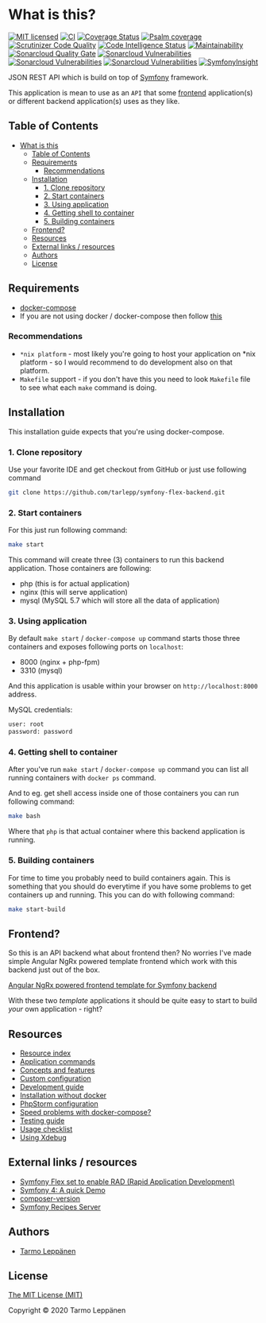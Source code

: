 # What is this?

[![MIT licensed](https://img.shields.io/badge/license-MIT-blue.svg)](LICENSE)
[![CI](https://github.com/tarlepp/symfony-flex-backend/workflows/CI/badge.svg)](https://github.com/tarlepp/symfony-flex-backend/actions?query=workflow%3ACI)
[![Coverage Status](https://coveralls.io/repos/github/tarlepp/symfony-flex-backend/badge.svg?branch=master)](https://coveralls.io/github/tarlepp/symfony-flex-backend?branch=master)
[![Psalm coverage](https://shepherd.dev/github/tarlepp/symfony-flex-backend/coverage.svg)](https://shepherd.dev/github/tarlepp/symfony-flex-backend)
[![Scrutinizer Code Quality](https://scrutinizer-ci.com/g/tarlepp/symfony-flex-backend/badges/quality-score.png?b=master)](https://scrutinizer-ci.com/g/tarlepp/symfony-flex-backend/?branch=master)
[![Code Intelligence Status](https://scrutinizer-ci.com/g/tarlepp/symfony-flex-backend/badges/code-intelligence.svg?b=master)](https://scrutinizer-ci.com/code-intelligence)
[![Maintainability](https://api.codeclimate.com/v1/badges/69d6dc6b9fb4791e6b92/maintainability)](https://codeclimate.com/github/tarlepp/symfony-flex-backend/maintainability)
[![Sonarcloud Quality Gate](https://sonarcloud.io/api/project_badges/measure?project=github.com.tarlepp.symfony-flex-backend&metric=alert_status)](https://sonarcloud.io/dashboard?id=github.com.tarlepp.symfony-flex-backend)
[![Sonarcloud Vulnerabilities](https://sonarcloud.io/api/project_badges/measure?project=github.com.tarlepp.symfony-flex-backend&metric=security_rating)](https://sonarcloud.io/dashboard?id=github.com.tarlepp.symfony-flex-backend)
[![Sonarcloud Vulnerabilities](https://sonarcloud.io/api/project_badges/measure?project=github.com.tarlepp.symfony-flex-backend&metric=sqale_rating)](https://sonarcloud.io/dashboard?id=github.com.tarlepp.symfony-flex-backend)
[![Sonarcloud Vulnerabilities](https://sonarcloud.io/api/project_badges/measure?project=github.com.tarlepp.symfony-flex-backend&metric=reliability_rating)](https://sonarcloud.io/dashboard?id=github.com.tarlepp.symfony-flex-backend)
[![SymfonyInsight](https://insight.symfony.com/projects/e59c1ed3-b870-457a-971e-570a27a04784/mini.svg)](https://insight.symfony.com/projects/e59c1ed3-b870-457a-971e-570a27a04784)

JSON REST API which is build on top of [Symfony](https://symfony.com/)
framework.

This application is mean to use as an `API` that some [frontend](#frontend)
application(s) or different backend application(s) uses as they like.

## Table of Contents

* [What is this](#what-is-this)
  * [Table of Contents](#table-of-contents)
  * [Requirements](#requirements)
    * [Recommendations](#recommendations)
  * [Installation](#installation)
    * [1. Clone repository](#1-clone-repository)
    * [2. Start containers](#2-start-containers)
    * [3. Using application](#3-using-application)
    * [4. Getting shell to container](#4-getting-shell-to-container)
    * [5. Building containers](#5-building-containers)
  * [Frontend?](#frontend)
  * [Resources](#resources)
  * [External links / resources](#external-links--resources)
  * [Authors](#authors)
  * [License](#license)

## Requirements

* [docker-compose](https://docs.docker.com/compose/install/)
* If you are not using docker / docker-compose then follow [this](doc/INSTALLATION_WITHOUT_DOCKER.md)

### Recommendations

* `*nix platform` - most likely you're going to host your application on *nix
  platform - so I would recommend to do development also on that platform.
* `Makefile` support - if you don't have this you need to look `Makefile` file
  to see what each `make` command is doing.

## Installation

This installation guide expects that you're using docker-compose.

### 1. Clone repository

Use your favorite IDE and get checkout from GitHub or just use following
command

```bash
git clone https://github.com/tarlepp/symfony-flex-backend.git
```

### 2. Start containers

For this just run following command:

```bash
make start
```

This command will create three (3) containers to run this backend application.
Those containers are following:

* php (this is for actual application)
* nginx (this will serve application)
* mysql (MySQL 5.7 which will store all the data of application)

### 3. Using application

By default `make start` / `docker-compose up` command starts those three
containers and exposes following ports on `localhost`:

* 8000 (nginx + php-fpm)
* 3310 (mysql)

And this application is usable within your browser on `http://localhost:8000`
address.

MySQL credentials:

```bash
user: root
password: password
```

### 4. Getting shell to container

After you've run `make start` / `docker-compose up` command you can list all
running containers with `docker ps` command.

And to eg. get shell access inside one of those containers you can run following
command:

```bash
make bash
```

Where that `php` is that actual container where this backend application is
running.

### 5. Building containers

For time to time you probably need to build containers again. This is something
that you should do everytime if you have some problems to get containers up and
running. This you can do with following command:

```bash
make start-build
```

## Frontend?

So this is an API backend what about frontend then? No worries I've made simple
Angular NgRx powered template frontend which work with this backend just out of
the box.

[Angular NgRx powered frontend template for Symfony backend](https://github.com/tarlepp/angular-ngrx-frontend)

With these two _template_ applications it should be quite easy to start to
build _your_ own application - right?

## Resources

* [Resource index](doc/README.md)
* [Application commands](doc/COMMANDS.md)
* [Concepts and features](doc/CONCEPTS_AND_FEATURES.md)
* [Custom configuration](doc/CUSTOM_CONFIGURATION.md)
* [Development guide](doc/DEVELOPMENT.md)
* [Installation without docker](doc/INSTALLATION_WITHOUT_DOCKER.md)
* [PhpStorm configuration](doc/PHPSTORM.md)
* [Speed problems with docker-compose?](doc/SPEED_UP_DOCKER_COMPOSE.md)
* [Testing guide](doc/TESTING.md)
* [Usage checklist](doc/USAGE_CHECKLIST.md)
* [Using Xdebug](doc/XDEBUG.md)

## External links / resources

* [Symfony Flex set to enable RAD (Rapid Application Development)](https://www.symfony.fi/entry/symfony-flex-to-enable-rad-rapid-application-development)
* [Symfony 4: A quick Demo](https://medium.com/@fabpot/symfony-4-a-quick-demo-da7d32be323)
* [composer-version](https://github.com/vutran/composer-version)
* [Symfony Recipes Server](https://symfony.sh/)

## Authors

* [Tarmo Leppänen](https://github.com/tarlepp)

## License

[The MIT License (MIT)](LICENSE)

Copyright © 2020 Tarmo Leppänen
